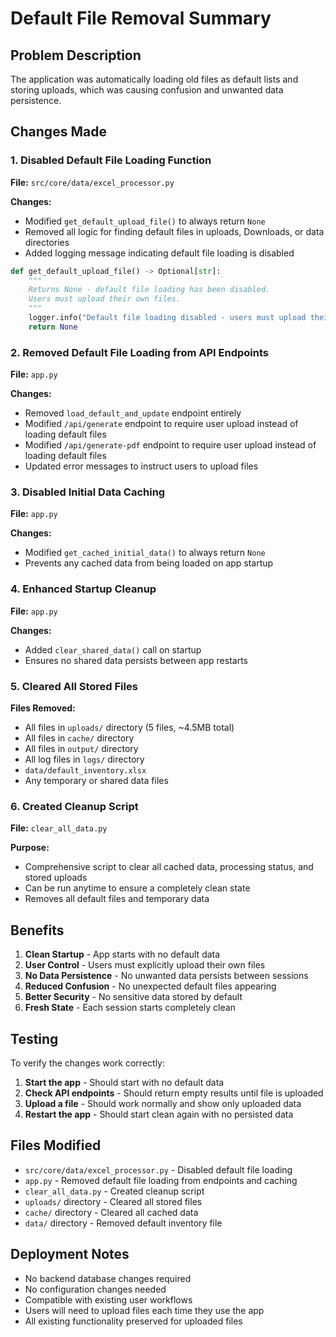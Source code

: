 # Default File Removal Summary

## Problem Description
The application was automatically loading old files as default lists and storing uploads, which was causing confusion and unwanted data persistence.

## Changes Made

### 1. Disabled Default File Loading Function
**File:** `src/core/data/excel_processor.py`

**Changes:**
- Modified `get_default_upload_file()` to always return `None`
- Removed all logic for finding default files in uploads, Downloads, or data directories
- Added logging message indicating default file loading is disabled

```python
def get_default_upload_file() -> Optional[str]:
    """
    Returns None - default file loading has been disabled.
    Users must upload their own files.
    """
    logger.info("Default file loading disabled - users must upload their own files")
    return None
```

### 2. Removed Default File Loading from API Endpoints
**File:** `app.py`

**Changes:**
- Removed `load_default_and_update` endpoint entirely
- Modified `/api/generate` endpoint to require user upload instead of loading default files
- Modified `/api/generate-pdf` endpoint to require user upload instead of loading default files
- Updated error messages to instruct users to upload files

### 3. Disabled Initial Data Caching
**File:** `app.py`

**Changes:**
- Modified `get_cached_initial_data()` to always return `None`
- Prevents any cached data from being loaded on app startup

### 4. Enhanced Startup Cleanup
**File:** `app.py`

**Changes:**
- Added `clear_shared_data()` call on startup
- Ensures no shared data persists between app restarts

### 5. Cleared All Stored Files
**Files Removed:**
- All files in `uploads/` directory (5 files, ~4.5MB total)
- All files in `cache/` directory
- All files in `output/` directory
- All log files in `logs/` directory
- `data/default_inventory.xlsx`
- Any temporary or shared data files

### 6. Created Cleanup Script
**File:** `clear_all_data.py`

**Purpose:**
- Comprehensive script to clear all cached data, processing status, and stored uploads
- Can be run anytime to ensure a completely clean state
- Removes all default files and temporary data

## Benefits

1. **Clean Startup** - App starts with no default data
2. **User Control** - Users must explicitly upload their own files
3. **No Data Persistence** - No unwanted data persists between sessions
4. **Reduced Confusion** - No unexpected default files appearing
5. **Better Security** - No sensitive data stored by default
6. **Fresh State** - Each session starts completely clean

## Testing

To verify the changes work correctly:

1. **Start the app** - Should start with no default data
2. **Check API endpoints** - Should return empty results until file is uploaded
3. **Upload a file** - Should work normally and show only uploaded data
4. **Restart the app** - Should start clean again with no persisted data

## Files Modified

- `src/core/data/excel_processor.py` - Disabled default file loading
- `app.py` - Removed default file loading from endpoints and caching
- `clear_all_data.py` - Created cleanup script
- `uploads/` directory - Cleared all stored files
- `cache/` directory - Cleared all cached data
- `data/` directory - Removed default inventory file

## Deployment Notes

- No backend database changes required
- No configuration changes needed
- Compatible with existing user workflows
- Users will need to upload files each time they use the app
- All existing functionality preserved for uploaded files 